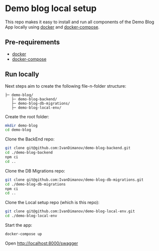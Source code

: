 # Demo blog local setup
This repo makes it easy to install and run all components of the Demo Blog App locally using [docker](https://docs.docker.com) and [docker-compose](https://docs.docker.com/compose).


## Pre-requirements
- [docker](https://docs.docker.com)
- [docker-compose](https://docs.docker.com/compose)


## Run locally
Next steps aim to create the following file-n-folder structure:
```
├─ demo-blog/
   ├─ demo-blog-backend/
   ├─ demo-blog-db-migrations/
   ├─ demo-blog-local-env/
```

Create the root folder:
```bash
mkdir demo-blog
cd demo-blog
```

Clone the BackEnd repo:
```bash
git clone git@github.com:IvanDimanov/demo-blog-backend.git
cd ./demo-blog-backend
npm ci
cd ..
```

Clone the DB Migrations repo:
```bash
git clone git@github.com:IvanDimanov/demo-blog-db-migrations.git
cd ./demo-blog-db-migrations
npm ci
cd ..
```

Clone the Local setup repo (which is this repo):
```bash
git clone git@github.com:IvanDimanov/demo-blog-local-env.git
cd ./demo-blog-local-env
```

Start the app:
```bash
docker-compose up
```

Open [http://localhost:8000/swagger](http://localhost:8000/swagger)
